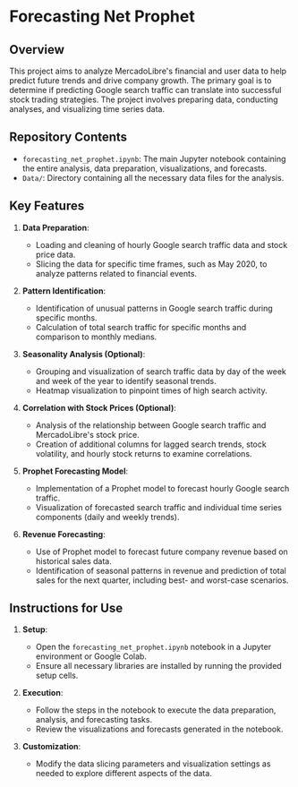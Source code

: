 # Forecasting Net Prophet

## Overview

This project aims to analyze MercadoLibre's financial and user data to help predict future trends and drive company growth. The primary goal is to determine if predicting Google search traffic can translate into successful stock trading strategies. The project involves preparing data, conducting analyses, and visualizing time series data.

## Repository Contents

- `forecasting_net_prophet.ipynb`: The main Jupyter notebook containing the entire analysis, data preparation, visualizations, and forecasts.
- `Data/`: Directory containing all the necessary data files for the analysis.

## Key Features

1. **Data Preparation**:
   - Loading and cleaning of hourly Google search traffic data and stock price data.
   - Slicing the data for specific time frames, such as May 2020, to analyze patterns related to financial events.

2. **Pattern Identification**:
   - Identification of unusual patterns in Google search traffic during specific months.
   - Calculation of total search traffic for specific months and comparison to monthly medians.

3. **Seasonality Analysis (Optional)**:
   - Grouping and visualization of search traffic data by day of the week and week of the year to identify seasonal trends.
   - Heatmap visualization to pinpoint times of high search activity.

4. **Correlation with Stock Prices (Optional)**:
   - Analysis of the relationship between Google search traffic and MercadoLibre's stock price.
   - Creation of additional columns for lagged search trends, stock volatility, and hourly stock returns to examine correlations.

5. **Prophet Forecasting Model**:
   - Implementation of a Prophet model to forecast hourly Google search traffic.
   - Visualization of forecasted search traffic and individual time series components (daily and weekly trends).

6. **Revenue Forecasting**:
   - Use of Prophet model to forecast future company revenue based on historical sales data.
   - Identification of seasonal patterns in revenue and prediction of total sales for the next quarter, including best- and worst-case scenarios.

## Instructions for Use

1. **Setup**:
   - Open the `forecasting_net_prophet.ipynb` notebook in a Jupyter environment or Google Colab.
   - Ensure all necessary libraries are installed by running the provided setup cells.

2. **Execution**:
   - Follow the steps in the notebook to execute the data preparation, analysis, and forecasting tasks.
   - Review the visualizations and forecasts generated in the notebook.

3. **Customization**:
   - Modify the data slicing parameters and visualization settings as needed to explore different aspects of the data.

